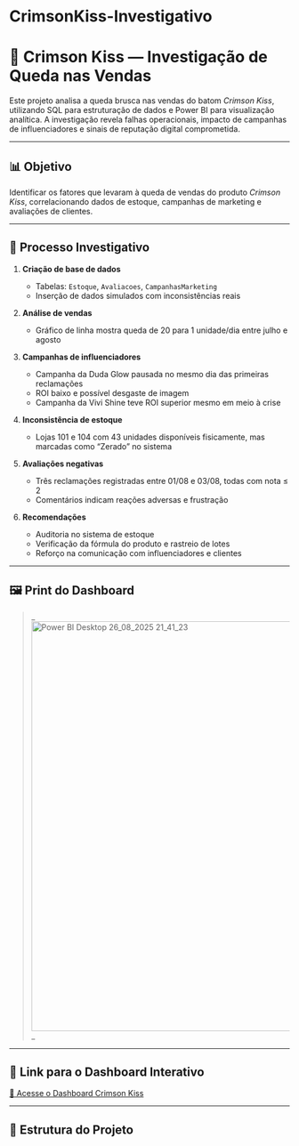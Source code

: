 # CrimsonKiss-Investigativo

# 💄 Crimson Kiss — Investigação de Queda nas Vendas

Este projeto analisa a queda brusca nas vendas do batom *Crimson Kiss*, utilizando SQL para estruturação de dados e Power BI para visualização analítica. A investigação revela falhas operacionais, impacto de campanhas de influenciadores e sinais de reputação digital comprometida.

---

## 📊 Objetivo

Identificar os fatores que levaram à queda de vendas do produto *Crimson Kiss*, correlacionando dados de estoque, campanhas de marketing e avaliações de clientes.

---

## 🧠 Processo Investigativo

1. **Criação de base de dados**
   - Tabelas: `Estoque`, `Avaliacoes`, `CampanhasMarketing`
   - Inserção de dados simulados com inconsistências reais

2. **Análise de vendas**
   - Gráfico de linha mostra queda de 20 para 1 unidade/dia entre julho e agosto

3. **Campanhas de influenciadores**
   - Campanha da Duda Glow pausada no mesmo dia das primeiras reclamações
   - ROI baixo e possível desgaste de imagem
   - Campanha da Vivi Shine teve ROI superior mesmo em meio à crise

4. **Inconsistência de estoque**
   - Lojas 101 e 104 com 43 unidades disponíveis fisicamente, mas marcadas como “Zerado” no sistema

5. **Avaliações negativas**
   - Três reclamações registradas entre 01/08 e 03/08, todas com nota ≤ 2
   - Comentários indicam reações adversas e frustração

6. **Recomendações**
   - Auditoria no sistema de estoque
   - Verificação da fórmula do produto e rastreio de lotes
   - Reforço na comunicação com influenciadores e clientes

---

## 🖼️ Print do Dashboard

> _<img width="1334" height="737" alt="Power BI Desktop 26_08_2025 21_41_23" src="https://github.com/user-attachments/assets/f89c07ea-1201-4c70-bf77-56618db0517c" />
_
>
> 
---

## 🔗 Link para o Dashboard Interativo



[🔗 Acesse o Dashboard Crimson Kiss]([(https://app.powerbi.com/view?r=eyJrIjoiZTUwYjRjOTItZDAzZi00YWFhLWE2YjEtZGQwM2I2NWFiOTQyIiwidCI6IjY1OWNlMmI4LTA3MTQtNDE5OC04YzM4LWRjOWI2MGFhYmI1NyJ9)])

---

## 📁 Estrutura do Projeto



